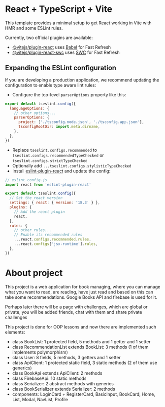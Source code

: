 # React + TypeScript + Vite

This template provides a minimal setup to get React working in Vite with HMR and some ESLint rules.

Currently, two official plugins are available:

- [@vitejs/plugin-react](https://github.com/vitejs/vite-plugin-react/blob/main/packages/plugin-react/README.md) uses [Babel](https://babeljs.io/) for Fast Refresh
- [@vitejs/plugin-react-swc](https://github.com/vitejs/vite-plugin-react-swc) uses [SWC](https://swc.rs/) for Fast Refresh

## Expanding the ESLint configuration

If you are developing a production application, we recommend updating the configuration to enable type aware lint rules:

- Configure the top-level `parserOptions` property like this:

```js
export default tseslint.config({
  languageOptions: {
    // other options...
    parserOptions: {
      project: ['./tsconfig.node.json', './tsconfig.app.json'],
      tsconfigRootDir: import.meta.dirname,
    },
  },
})
```

- Replace `tseslint.configs.recommended` to `tseslint.configs.recommendedTypeChecked` or `tseslint.configs.strictTypeChecked`
- Optionally add `...tseslint.configs.stylisticTypeChecked`
- Install [eslint-plugin-react](https://github.com/jsx-eslint/eslint-plugin-react) and update the config:

```js
// eslint.config.js
import react from 'eslint-plugin-react'

export default tseslint.config({
  // Set the react version
  settings: { react: { version: '18.3' } },
  plugins: {
    // Add the react plugin
    react,
  },
  rules: {
    // other rules...
    // Enable its recommended rules
    ...react.configs.recommended.rules,
    ...react.configs['jsx-runtime'].rules,
  },
})
```

# About project

This project is a web application for book managing, where you can manage what you want to read, are reading, have just read and based on this can take some recommendations. Google Books API and firebase is used for it.

Perhaps later there will be a page with challenges, which are global or private, you will be added friends, chat with them and share private challenges

This project is done for OOP lessons and now there are implemented such elements:
- class BookList: 1 protected field, 5 methods and 1 getter and 1 setter
- class RecommendationList extends BookList: 3 methods (1 of them implements polymorphism)
- class User: 8 fields, 5 methods, 3 getters and 1 setter
- class ApiClient: 1 protected static field, 3 static methods (2 of them use generics)
- class BookApi extends ApiClient: 2 methods
- class FirebaseApi: 10 static methods
- class Serializer: 2 abstract methods with generics
- class BookSerializer extends Serializer: 2 methods
- components: LoginCard + RegisterCard, BasicInput, BookCard, Home, List, Modal, NavList, Profile